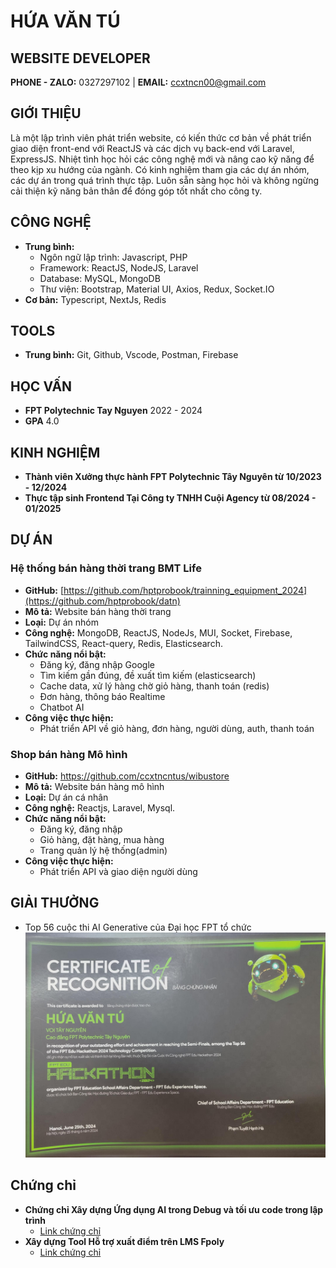 # HỨA VĂN TÚ
## WEBSITE DEVELOPER

**PHONE - ZALO:** 0327297102 | **EMAIL:** ccxtncn00@gmail.com

## GIỚI THIỆU

Là một lập trình viên phát triển website, có kiến thức cơ bản về phát triển giao diện front-end với ReactJS và các dịch vụ back-end với Laravel, ExpressJS. Nhiệt tình học hỏi các công nghệ mới và nâng cao kỹ năng để theo kịp xu hướng của ngành. Có kinh nghiệm tham gia các dự án nhóm, các dự án trong quá trình thực tập. Luôn sẵn sàng học hỏi và không ngừng cải thiện kỹ năng bản thân để đóng góp tốt nhất cho công ty.

## CÔNG NGHỆ
- **Trung bình:**
  - Ngôn ngữ lập trình: Javascript, PHP
  - Framework: ReactJS, NodeJS, Laravel
  - Database: MySQL, MongoDB
  - Thư viện: Bootstrap, Material UI, Axios, Redux, Socket.IO
- **Cơ bản:** Typescript, NextJs, Redis
## TOOLS
- **Trung bình:** Git, Github, Vscode, Postman, Firebase
## HỌC VẤN
- **FPT Polytechnic Tay Nguyen**
2022 - 2024
- **GPA**
4.0
## KINH NGHIỆM
- **Thành viên Xưởng thực hành FPT Polytechnic Tây Nguyên từ 10/2023 - 12/2024**
- **Thực tập sinh Frontend Tại Công ty TNHH Cuội Agency từ 08/2024 - 01/2025**
## DỰ ÁN
### Hệ thống bán hàng thời trang BMT Life
- **GitHub:** [https://github.com/hptprobook/trainning_equipment_2024](https://github.com/hptprobook/datn)
- **Mô tả:** Website bán hàng thời trang
- **Loại:** Dự án nhóm
- **Công nghệ:** MongoDB, ReactJS, NodeJs, MUI, Socket, Firebase, TailwindCSS, React-query, Redis, Elasticsearch.
- **Chức năng nổi bật:**
  - Đăng ký, đăng nhập Google
  - Tìm kiếm gần đúng, đề xuất tìm kiếm (elasticsearch)
  - Cache data, xử lý hàng chờ giỏ hàng, thanh toán (redis)
  - Đơn hàng, thông báo Realtime
  - Chatbot AI
- **Công việc thực hiện:**
  - Phát triển API về giỏ hàng, đơn hàng, người dùng, auth, thanh toán
### Shop bán hàng Mô hình
- **GitHub:** https://github.com/ccxtncntus/wibustore
- **Mô tả:** Website bán hàng mô hình
- **Loại:** Dự án cá nhân
- **Công nghệ:** Reactjs, Laravel, Mysql.
- **Chức năng nổi bật:**
  - Đăng ký, đăng nhập
  - Giỏ hàng, đặt hàng, mua hàng
  - Trang quản lý hệ thống(admin)
- **Công việc thực hiện:**
  - Phát triển API và giao diện người dùng
## GIẢI THƯỞNG
- Top 56 cuộc thi AI Generative của Đại học FPT tổ chức
![Alt text](https://github.com/ccxtncntus/ccxtncntus/blob/main/hackathon.jpg)
## Chứng chỉ
- **Chứng chỉ Xây dựng Ứng dụng AI trong Debug và tối ưu code trong lập trình**
  - [Link chứng chỉ](https://canvato.net/sl/tgZQ9)
- **Xây dựng Tool Hỗ trợ xuất điểm trên LMS Fpoly**
  - [Link chứng chỉ](https://canvato.net/sl/gG4Ry)
